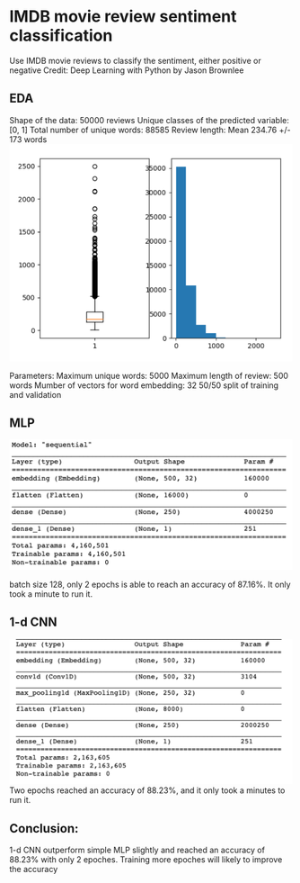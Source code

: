 # IMDB movie review sentiment classification
Use IMDB movie reviews to classify the sentiment, either positive or negative
Credit: Deep Learning with Python by Jason Brownlee  

## EDA
Shape of the data: 50000 reviews
Unique classes of the predicted variable: [0, 1]
Total number of unique words: 88585
Review length: Mean 234.76 +/- 173 words
![review_length](https://github.com/sindhri/IMDB/blob/master/doc/img1.png)

Parameters:
Maximum unique words: 5000
Maximum length of review: 500 words
Mumber of vectors for word embedding: 32
50/50 split of training and validation

## MLP
![MLP](https://github.com/sindhri/IMDB/blob/master/doc/img2.png)

batch size 128, only 2 epochs is able to reach an accuracy of 87.16%. It only took a minute to run it.

## 1-d CNN
![CNN](https://github.com/sindhri/IMDB/blob/master/doc/img3.png)
Two epochs reached an accuracy of 88.23%, and it only took a minutes to run it.

## Conclusion: 
1-d CNN outperform simple MLP slightly and reached an accuracy of 88.23% with only 2 epoches. Training more epoches will likely to improve the accuracy